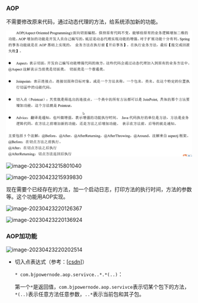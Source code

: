 ### AOP

不需要修改原来代码，通过动态代理的方法，给系统添加新的功能。

![image-20230423215627629](./pic\image-20230423215627629.png)

![image-20230423215801040](C:\Users\MKID\AppData\Roaming\Typora\typora-user-images\image-20230423215801040.png)

![image-20230423215939830](C:\Users\MKID\AppData\Roaming\Typora\typora-user-images\image-20230423215939830.png)

现在需要个已经存在的方法，加一个启动日志，打印方法的执行时间，方法的参数等。这个功能用AOP实现。

![image-20230423220126367](C:\Users\MKID\AppData\Roaming\Typora\typora-user-images\image-20230423220126367.png)

![image-20230423220136924](C:\Users\MKID\AppData\Roaming\Typora\typora-user-images\image-20230423220136924.png)

### AOP加功能

![image-20230423220202514](C:\Users\MKID\AppData\Roaming\Typora\typora-user-images\image-20230423220202514.png)

- 切入点表达式（参考：[[csdn](https://blog.csdn.net/NathanniuBee/article/details/106623469)]）

  `* com.bjpowernode.aop.servivce..*.*(..)`：

  第一个`*`是返回值，`com.bjpowernode.aop.servivce`表示切某个包下的方法，`*(..)`表示任意方法任意参数，`..*`表示当前包和其子包。

